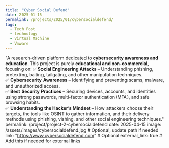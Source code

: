 ```yaml
---
title: "Cyber Social Defend"
date: 2025-01-15
permalink: /projects/2025/01/cybersocialdefend/
tags:
  - Tech Post
  - technology
  - Virtual Machine
  - Vmware
---
```


"A research-driven platform dedicated to **cybersecurity awareness and education**. This project is purely **educational and non-commercial**, focusing on:
✅ **Social Engineering Attacks** – Understanding phishing, pretexting, baiting, tailgating, and other manipulation techniques.  
✅ **Cybersecurity Awareness** – Identifying and preventing scams, malware, and unauthorized access.  
✅ **Best Security Practices** – Securing devices, accounts, and identities using strong passwords, multi-factor authentication (MFA), and safe browsing habits.  
✅ **Understanding the Hacker’s Mindset** – How attackers choose their targets, the tools like OSINT to gather information, and their delivery methods using phishing, vishing, and other social engineering techniques."
permalink: /project/project-2-cybersocialdefend
date: 2025-04-15
image: /assets/images/cybersocialdefend.jpg  # Optional, update path if needed
link: "https://www.cybersocialdefend.com"  # Optional
external_link: true  # Add this if needed for external links
